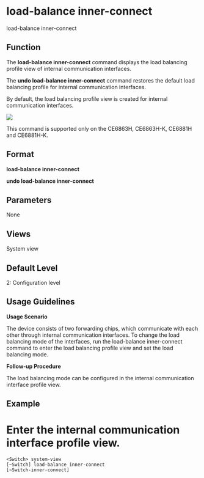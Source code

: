 load-balance inner-connect
==========================

load-balance inner-connect

Function
--------



The **load-balance inner-connect** command displays the load balancing profile view of internal communication interfaces.

The **undo load-balance inner-connect** command restores the default load balancing profile for internal communication interfaces.



By default, the load balancing profile view is created for internal communication interfaces.

![](../public_sys-resources/note_3.0-en-us.png) 

This command is supported only on the CE6863H, CE6863H-K, CE6881H and CE6881H-K.



Format
------

**load-balance inner-connect**

**undo load-balance inner-connect**


Parameters
----------

None

Views
-----

System view


Default Level
-------------

2: Configuration level


Usage Guidelines
----------------

**Usage Scenario**

The device consists of two forwarding chips, which communicate with each other through internal communication interfaces. To change the load balancing mode of the interfaces, run the load-balance inner-connect command to enter the load balancing profile view and set the load balancing mode.

**Follow-up Procedure**

The load balancing mode can be configured in the internal communication interface profile view.


Example
-------

# Enter the internal communication interface profile view.
```
<Switch> system-view
[~Switch] load-balance inner-connect
[~Switch-inner-connect]

```